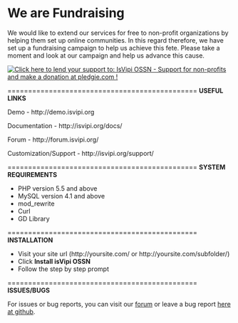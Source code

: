 We are Fundraising
===========================================
We would like to extend our services for free to non-profit organizations by helping them set up online communities. In this regard therefore, we have set up a fundraising campaign to help us achieve this fete. Please take a moment and look at our campaign and help us advance this cause.

<a href='https://pledgie.com/campaigns/30963'><img alt='Click here to lend your support to: IsVipi OSSN - Support for non-profits and make a donation at pledgie.com !' src='https://pledgie.com/campaigns/30963.png?skin_name=chrome' border='0' ></a>

==============================================
<strong>USEFUL LINKS</strong>

<p>Demo - http://demo.isvipi.org</p>
<p>Documentation - http://isvipi.org/docs/</p>
<p>Forum - http://forum.isvipi.org/</p>
<p>Customization/Support - http://isvipi.org/support/</p>

==============================================
<strong>SYSTEM REQUIREMENTS</strong>
<ul>
<li>PHP version 5.5 and above</li>
<li>MySQL version 4.1 and above</li>
<li>mod_rewrite</li>
<li>Curl</li>
<li>GD Library</li>
</ul>
==============================================
<strong>INSTALLATION</strong>

<ul>
<li>Visit your site url (http://yoursite.com/ or http://yoursite.com/subfolder/)</li>
<li>Click <strong>Install isVipi OSSN</strong></li>
<li>Follow the step by step prompt</li>
</ul>

==============================================
<strong>ISSUES/BUGS</strong>

For issues or bug reports, you can visit our <a href="http://forum.isvipi.org" target="_blank">forum</a> or leave a bug report <a href="https://github.com/IsVipiOfficial/IsVipi-OSSN/issues">here at github</a>.
